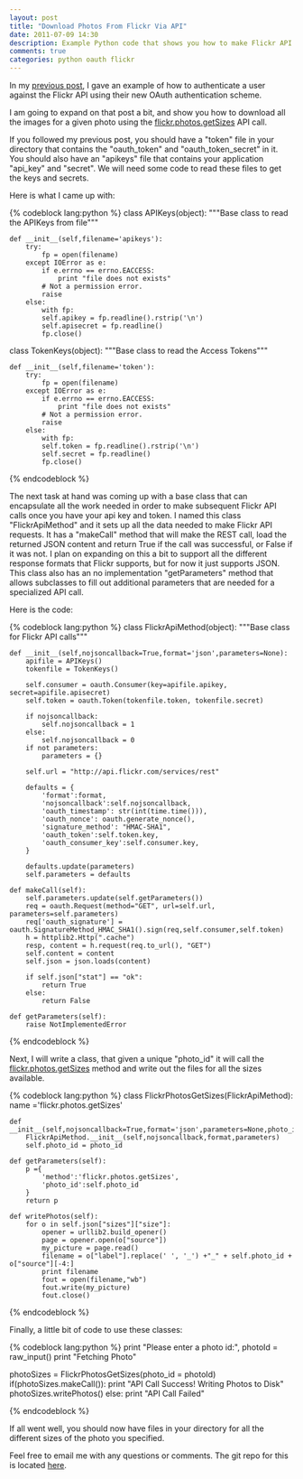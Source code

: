 ```yaml
---
layout: post
title: "Download Photos From Flickr Via API"
date: 2011-07-09 14:30
description: Example Python code that shows you how to make Flickr API Calls that will download all the sizes for a given photo_id.
comments: true
categories: python oauth flickr
---
```


In my [previous post](http://mkelsey.com/2011/07/03/Flickr-oAuth-Python-Example.html), I gave an example of how to authenticate a user against the Flickr API using their new OAuth authentication scheme.

I am going to expand on that post a bit, and show you how to download all the images for a given photo using the [flickr.photos.getSizes](http://www.flickr.com/services/api/explore/flickr.photos.getSizes) API call.  

If you followed my previous post, you should have a "token" file in your directory that contains the "oauth_token" and "oauth_token_secret" in it.  You should also have an "apikeys" file that contains your application "api_key" and "secret".  We will need some code to read these files to get the keys and secrets.

Here is what I came up with:

{% codeblock lang:python %}
class APIKeys(object):
    """Base class to read the APIKeys from file"""
    
    def __init__(self,filename='apikeys'):
        try:
            fp = open(filename)
        except IOError as e:
            if e.errno == errno.EACCESS:
                print "file does not exists"
            # Not a permission error.
            raise
        else:
            with fp:
            self.apikey = fp.readline().rstrip('\n')
            self.apisecret = fp.readline()
            fp.close()
				
class TokenKeys(object):
    """Base class to read the Access Tokens"""
    
    def __init__(self,filename='token'):
        try:
            fp = open(filename)
        except IOError as e:
            if e.errno == errno.EACCESS:
                print "file does not exists"
            # Not a permission error.
            raise
        else:
            with fp:
            self.token = fp.readline().rstrip('\n')
            self.secret = fp.readline()
            fp.close()

{% endcodeblock %}

The next task at hand was coming up with a base class that can encapsulate all the work needed in order to make subsequent Flickr API calls once you have your api key and token.  I named this class "FlickrApiMethod" and it sets up all the data needed to make Flickr API requests.  It has a "makeCall" method that will make the REST call, load the returned JSON content and return True if the call was successful, or False if it was not.  I plan on expanding on this a bit to support all the different response formats that Flickr supports, but for now it just supports JSON.  This class also has an no implementation "getParameters" method that allows subclasses to fill out additional parameters that are needed for a specialized API call.

Here is the code:

{% codeblock lang:python %}
class FlickrApiMethod(object):
    """Base class for Flickr API calls"""
    
    def __init__(self,nojsoncallback=True,format='json',parameters=None):
        apifile = APIKeys()
        tokenfile = TokenKeys()

        self.consumer = oauth.Consumer(key=apifile.apikey, secret=apifile.apisecret)
        self.token = oauth.Token(tokenfile.token, tokenfile.secret)
        
        if nojsoncallback:
            self.nojsoncallback = 1
        else:
            self.nojsoncallback = 0
        if not parameters:
            parameters = {}
            
        self.url = "http://api.flickr.com/services/rest"
        
        defaults = {
            'format':format,
            'nojsoncallback':self.nojsoncallback,
            'oauth_timestamp': str(int(time.time())),
            'oauth_nonce': oauth.generate_nonce(),
            'signature_method': "HMAC-SHA1",
            'oauth_token':self.token.key,
            'oauth_consumer_key':self.consumer.key,
        }
        
        defaults.update(parameters)
        self.parameters = defaults
        
    def makeCall(self):
        self.parameters.update(self.getParameters())
        req = oauth.Request(method="GET", url=self.url, parameters=self.parameters)
        req['oauth_signature'] = oauth.SignatureMethod_HMAC_SHA1().sign(req,self.consumer,self.token)
        h = httplib2.Http(".cache")
        resp, content = h.request(req.to_url(), "GET")
        self.content = content
        self.json = json.loads(content)
        
        if self.json["stat"] == "ok":
            return True
        else:
            return False
    
    def getParameters(self):
        raise NotImplementedError
{% endcodeblock %}


Next, I will write a class, that given a unique "photo_id" it will call the [flickr.photos.getSizes](http://www.flickr.com/services/api/explore/flickr.photos.getSizes) method and write out the files for all the sizes available.

{% codeblock lang:python %}
class FlickrPhotosGetSizes(FlickrApiMethod):
    name ='flickr.photos.getSizes'

    def __init__(self,nojsoncallback=True,format='json',parameters=None,photo_id=None):
        FlickrApiMethod.__init__(self,nojsoncallback,format,parameters)
        self.photo_id = photo_id

    def getParameters(self):
        p ={
            'method':'flickr.photos.getSizes',
            'photo_id':self.photo_id
        }
        return p
    
    def writePhotos(self):
        for o in self.json["sizes"]["size"]:
            opener = urllib2.build_opener()
            page = opener.open(o["source"])
            my_picture = page.read()
            filename = o["label"].replace(' ', '_') +"_" + self.photo_id + o["source"][-4:]
            print filename
            fout = open(filename,"wb")
            fout.write(my_picture)
            fout.close()
{% endcodeblock %}


Finally, a little bit of code to use these classes:

{% codeblock lang:python %}
print "Please enter a photo id:",
photoId = raw_input()
print "Fetching Photo"

photoSizes = FlickrPhotosGetSizes(photo_id = photoId)
if(photoSizes.makeCall()):
	print "API Call Success! Writing Photos to Disk"
	photoSizes.writePhotos()
else:
	print "API Call Failed"
	
{% endcodeblock %}

If all went well, you should now have files in your directory for all the different sizes of the photo you specified.

Feel free to email me with any questions or comments.  The git repo for this is located [here](https://github.com/kelsmj/FlickrOAuth).
